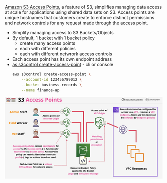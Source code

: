 [Amazon S3 Access Points](https://docs.aws.amazon.com/AmazonS3/latest/userguide/creating-access-points.html#access-points-policies), a feature of S3, simplifies managing data access at scale for applications using shared data sets on S3. Access points are unique hostnames that customers create to enforce distinct permissions and network controls for any request made through the access point.

- Simplify managing access to S3 Buckets/Objects
- By default, 1 bucket with 1 bucket policy
    - create many access points
    - each with different policies
    - each with different netwrork access controls
- Each  access point has its own endpoint address
- [as s3control create-access-point](https://docs.aws.amazon.com/cli/latest/reference/s3control/create-access-point.html) - cli or console
    ```bash
    aws s3control create-access-point \
        --account-id 123456789012 \
        --bucket business-records \
        --name finance-ap

    ```
![s3-access-points](../images/s3-access-points.png)